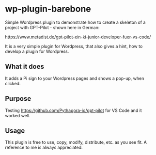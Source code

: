 # wp-plugin-barebone
Simple Wordpress plugin to demonstrate how to create a skeleton of a 
project with GPT-Pilot  - shown here in German: 

https://www.metadist.de/gpt-pilot-ein-ki-junior-developer-fuer-vs-code/

It is a very simple plugin for Wordpress, that also gives a hint, how to
develop a plugin for Wordpress.

## What it does
It adds a Pi sign to your Wordpress pages and shows a pop-up, when clicked.

## Purpose
Testing https://github.com/Pythagora-io/gpt-pilot for VS Code and it worked well.

## Usage
This plugin is free to use, copy, modify, distribute, etc. as you see fit.
A reference to me is always appreciated.